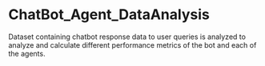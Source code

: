 # ChatBot_Agent_DataAnalysis
Dataset containing chatbot response data to user queries is analyzed to analyze and calculate different performance metrics of the bot and each of the agents.
